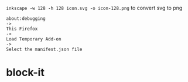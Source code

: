 `inkscape -w 128 -h 128 icon.svg -o icon-128.png`
to convert svg to png

```
about:debugging
->
This Firefox
->
Load Temporary Add-on
->
Select the manifest.json file
```





# block-it
